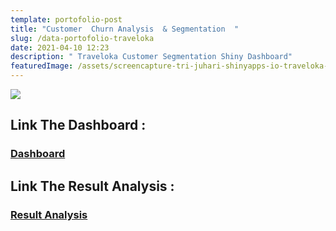 ```yaml
---
template: portofolio-post
title: "Customer  Churn Analysis  & Segmentation  "
slug: /data-portofolio-traveloka
date: 2021-04-10 12:23
description: " Traveloka Customer Segmentation Shiny Dashboard"
featuredImage: /assets/screencapture-tri-juhari-shinyapps-io-traveloka-2021-04-10-12_25_37.png
---
```

![](/assets/screencapture-tri-juhari-shinyapps-io-traveloka-2021-04-10-12_26_53.png)

## **Link The Dashboard :**
### [Dashboard](https://tri-juhari.shinyapps.io/custsegment/)

## **Link The Result Analysis :**

### [Result Analysis](https://docs.google.com/presentation/d/11AaRZP7E-3PalXRRhU6IwNv4NgLV2_XZ4EuiwbLxBBk/edit?usp=sharing)